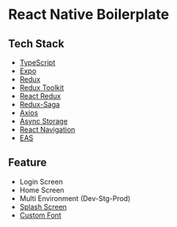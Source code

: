 # React Native Boilerplate
## Tech Stack
- [TypeScript](https://www.typescriptlang.org/)
- [Expo](https://expo.dev/)
- [Redux](https://redux.js.org/)
- [Redux Toolkit](https://redux-toolkit.js.org/)
- [React Redux](https://react-redux.js.org/)
- [Redux-Saga](https://redux-saga.js.org/)
- [Axios](https://axios-http.com/docs/intro)
- [Async Storage](https://github.com/react-native-async-storage/async-storage)
- [React Navigation](https://reactnavigation.org/)
- [EAS](https://docs.expo.dev/build/introduction/)

## Feature
- Login Screen
- Home Screen
- Multi Environment (Dev-Stg-Prod)
- [Splash Screen](https://docs.expo.dev/versions/latest/sdk/splash-screen/)
- [Custom Font](https://docs.expo.dev/develop/user-interface/fonts/)

